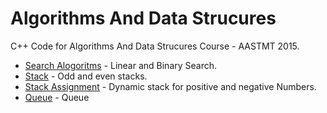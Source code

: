 # Algorithms And Data Strucures 

C++ Code for Algorithms And Data Strucures Course - AASTMT 2015.


* [Search Alogoritms] - Linear and Binary Search.
* [Stack] - Odd and even stacks.
* [Stack Assignment] - Dynamic stack for positive and negative Numbers.
* [Queue] - Queue



[//]: # (These are reference links used in the body of this note and get stripped out when the markdown processor does it's job. There is no need to format nicely because it shouldn't be seen. Thanks SO - http://stackoverflow.com/questions/4823468/store-comments-in-markdown-syntax)


   
   [Search Alogoritms]: <https://github.com/mhmdsbrkt/Algorithms-DataStructure/blob/master/01-Search.cpp>
   [Stack]: <https://github.com/mhmdsbrkt/Algorithms-DataStructure/blob/master/02-Odd%20%26%20Even%20Stack.cpp>
   [Stack Assignment]: <https://github.com/mhmdsbrkt/Algorithms-DataStructure/blob/master/02-Odd%20%26%20Even%20Stack.cpp>
   [Queue]: <https://github.com/mhmdsbrkt/Algorithms-DataStructure/blob/master/03-Queue.cpp>
   
   
